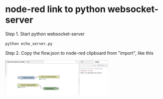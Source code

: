 # node-red link to python websocket-server

Step 1. Start python 
websocket-server
```
python echo_server.py
```

Step 2. Copy the flow.json to node-red clipboard from "import", like this

<img src="https://raw.githubusercontent.com/kbehouse/node-red-connect-to-python-websocket-server/master/websocket-flow.jpg" 
alt="Websocket-flow" width="329" height="111"  />

